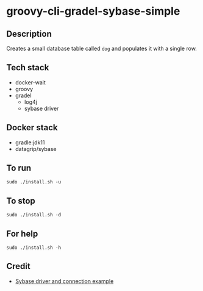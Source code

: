 # groovy-cli-gradel-sybase-simple

## Description
Creates a small database table
called `dog` and populates it
with a single row.

## Tech stack
- docker-wait
- groovy
- gradel
  - log4j
  - sybase driver

## Docker stack
- gradle:jdk11
- datagrip/sybase

## To run
`sudo ./install.sh -u`

## To stop
`sudo ./install.sh -d`

## For help
`sudo ./install.sh -h`

## Credit
- [Sybase driver and connection example](https://razorsql.com/docs/help_sybase.html)
